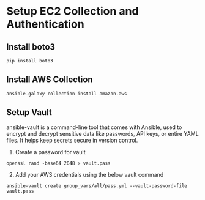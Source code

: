 # Setup EC2 Collection and Authentication

## Install boto3

```
pip install boto3
```

## Install AWS Collection

```
ansible-galaxy collection install amazon.aws
```

## Setup Vault 

ansible-vault is a command-line tool that comes with Ansible, used to encrypt and decrypt sensitive data like passwords, API keys, or entire YAML files. It helps keep secrets secure in version control.
1. Create a password for vault

```
openssl rand -base64 2048 > vault.pass
```

2. Add your AWS credentials using the below vault command

```
ansible-vault create group_vars/all/pass.yml --vault-password-file vault.pass
```





